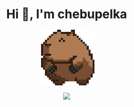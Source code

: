 <h1 align="center">Hi 👋, I'm chebupelka</h1>
<p align="center"> <img src="capyroll.gif"> </p>

<p align="center"> 
  <img src="https://github-readme-stats.vercel.app/api/top-langs/?username=chebupelka8&layout=compact&theme=dark""
  <img src="https://github-readme-stats.vercel.app/api?username=anuraghazra&show_icons=true">
</p>
